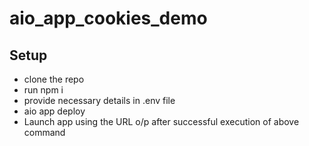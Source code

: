 # aio_app_cookies_demo

## Setup
* clone the repo
* run npm i
* provide necessary details in .env file
* aio app deploy
* Launch app using the URL o/p after successful execution of above command
